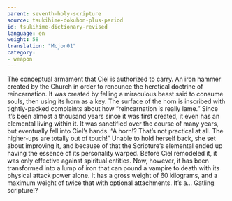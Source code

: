 ```yaml
---
parent: seventh-holy-scripture
source: tsukihime-dokuhon-plus-period
id: tsukihime-dictionary-revised
language: en
weight: 58
translation: "Mcjon01"
category:
- weapon
---
```


The conceptual armament that Ciel is authorized to carry. An iron hammer created by the Church in order to renounce the heretical doctrine of reincarnation.
It was created by felling a miraculous beast said to consume souls, then using its horn as a key. The surface of the horn is inscribed with tightly-packed complaints about how “reincarnation is really lame.”
Since it’s been almost a thousand years since it was first created, it even has an elemental living within it.
It was sanctified over the course of many years, but eventually fell into Ciel’s hands.
“A horn!? That’s not practical at all. The higher-ups are totally out of touch!”
Unable to hold herself back, she set about improving it, and because of that the Scripture’s elemental ended up having the essence of its personality warped.
Before Ciel remodeled it, it was only effective against spiritual entities. Now, however, it has been transformed into a lump of iron that can pound a vampire to death with its physical attack power alone. It has a gross weight of 60 kilograms, and a maximum weight of twice that with optional attachments. It’s a… Gatling scripture!?
